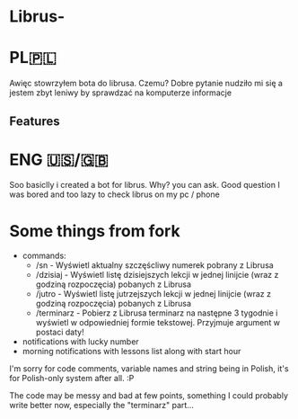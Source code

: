 # Librus-

# PL🇵🇱
Awięc stowrzyłem bota do librusa. Czemu? Dobre pytanie nudziło mi się a jestem zbyt leniwy by sprawdzać na komputerze informacje

## Features
# ENG 🇺🇸/🇬🇧
Soo basiclly i created a bot for librus. Why? you can ask. Good question I was bored and too lazy to check librus on my pc / phone

# Some things from fork
* commands:
  * /sn - Wyświetl aktualny szczęścliwy numerek pobrany z Librusa
  * /dzisiaj - Wyświetl listę dzisiejszych lekcji w jednej linijcie (wraz z godziną rozpoczęcia) pobanych z Librusa
  * /jutro - Wyświetl listę jutrzejszych lekcji w jednej linijcie (wraz z godziną rozpoczęcia) pobanych z Librusa
  * /terminarz - Pobierz z Librusa terminarz na następne 3 tygodnie i wyświetl w odpowiedniej formie tekstowej. Przyjmuje argument w postaci daty!
* notifications with lucky number
* morning notifications with lessons list along with start hour

I'm sorry for code comments, variable names and string being in Polish, it's for Polish-only system after all. :P

The code may be messy and bad at few points, something I could probably write better now, especially the "terminarz" part...
